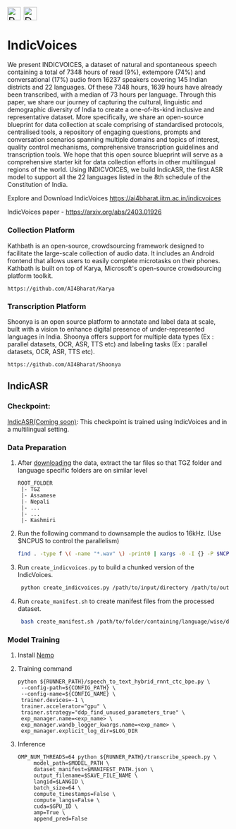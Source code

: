  
<p style="font-size: 24px;">
  <a href="https://arxiv.org/abs/2403.01926" style="text-decoration:none;">
    <img src="https://img.shields.io/badge/Paper-blue" alt="Paper" style="vertical-align: middle; height: 30px;">
  </a>
  <a href="https://ai4bharat.iitm.ac.in/indicvoices/" style="text-decoration:none;">
    <img src="https://img.shields.io/badge/Data-green" alt="Data" style="vertical-align: middle; height: 30px;">
  </a>
</p>

# IndicVoices

We present INDICVOICES, a dataset of natural and spontaneous speech containing a
total of 7348 hours of read (9%), extempore (74%) and conversational (17%) audio
from 16237 speakers covering 145 Indian districts and 22 languages. Of these
7348 hours, 1639 hours have already been transcribed, with a median of 73 hours
per language. Through this paper, we share our journey of capturing the cultural,
linguistic and demographic diversity of India to create a one-of-its-kind inclusive
and representative dataset. More specifically, we share an open-source blueprint
for data collection at scale comprising of standardised protocols, centralised tools,
a repository of engaging questions, prompts and conversation scenarios spanning
multiple domains and topics of interest, quality control mechanisms, comprehensive
transcription guidelines and transcription tools. We hope that this open source
blueprint will serve as a comprehensive starter kit for data collection efforts in
other multilingual regions of the world. Using INDICVOICES, we build IndicASR,
the first ASR model to support all the 22 languages listed in the 8th schedule of the
Constitution of India.

Explore and Download IndicVoices https://ai4bharat.iitm.ac.in/indicvoices 

IndicVoices paper - https://arxiv.org/abs/2403.01926

### Collection Platform
Kathbath is an open-source, crowdsourcing framework designed to facilitate the large-scale collection of audio data. It includes an Android frontend that allows users to easily complete microtasks on their phones. Kathbath is built on top of Karya, Microsoft's open-source crowdsourcing platform toolkit.
```
https://github.com/AI4Bharat/Karya
```


### Transcription Platform
Shoonya is an open source platform to annotate and label data at scale, built with a vision to enhance digital presence of under-represented languages in India. Shoonya offers support for multiple data types (Ex : parallel datasets, OCR, ASR, TTS etc) and labeling tasks (Ex : parallel datasets, OCR, ASR, TTS etc).
```
https://github.com/AI4Bharat/Shoonya
```


## IndicASR

### Checkpoint:
[IndicASR(Coming soon)](): This checkpoint is trained using IndicVoices and in a multilingual setting.

### Data Preparation 
1. After [downloading](https://ai4bharat.iitm.ac.in/indicvoices) the data, extract the tar files so that TGZ folder and language specific folders are on similar level
    ```
    ROOT_FOLDER
     |- TGZ
     |- Assamese
     |- Nepali
     |- ...
     |- ...
     |- Kashmiri
    ```

3. Run the following command to downsample the audios to 16kHz. (Use $NCPUS to control the parallelism)

    ```bash
    find . -type f \( -name "*.wav" \) -print0 | xargs -0 -I {} -P $NCPUS bash -c 'ffmpeg -y -loglevel warning -hide_banner -stats -i $1 -ar $2 -ac $3 "${1%.*}_${2}.wav" && rm $1 && mv "${1%.*}_${2}.wav" $1' -- {} 16000 1
    ```

4. Run ```create_indicvoices.py``` to build a chunked version of the IndicVoices. 
    ```bash
     python create_indicvoices.py /path/to/input/directory /path/to/output/directory 
    ```
5.  Run ```create_manifest.sh``` to create manifest files from the processed dataset. 
    ```bash
     bash create_manifest.sh /path/to/folder/containing/language/wise/data/folders
    ```

### Model Training
1. Install [Nemo](https://github.com/AI4Bharat/NeMo)

2. Training command
   ```
   python ${RUNNER_PATH}/speech_to_text_hybrid_rnnt_ctc_bpe.py \
    --config-path=${CONFIG_PATH} \
    --config-name=${CONFIG_NAME} \
    trainer.devices=-1 \
    trainer.accelerator="gpu" \
    trainer.strategy="ddp_find_unused_parameters_true" \
    exp_manager.name=<exp_name> \
    exp_manager.wandb_logger_kwargs.name=<exp_name> \
    exp_manager.explicit_log_dir=$LOG_DIR 
   ```

3. Inference
   ```
   OMP_NUM_THREADS=64 python ${RUNNER_PATH}/transcribe_speech.py \
        model_path=$MODEL_PATH \
        dataset_manifest=$MANIFEST_PATH.json \
        output_filename=$SAVE_FILE_NAME \
        langid=$LANGID \
        batch_size=64 \
        compute_timestamps=False \
        compute_langs=False \
        cuda=$GPU_ID \
        amp=True \
        append_pred=False 
   ```


